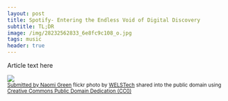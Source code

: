 ```yaml
---
layout: post
title: Spotify- Entering the Endless Void of Digital Discovery
subtitle: TL;DR
image: /img/28232562833_6e8fc9c108_o.jpg
tags: music
header: true
---
```

Article text here




<a title="Submitted by Naomi Green" href="https://flickr.com/photos/90468817@N05/28232562833"><img src="https://farm9.static.flickr.com/8872/28232562833_e7a53f57a8.jpg" /></a><br /><small><a title="Submitted by Naomi Green" href="https://flickr.com/photos/90468817@N05/28232562833">Submitted by Naomi Green</a> flickr photo by <a href="https://flickr.com/people/90468817@N05">WELSTech</a> shared into the public domain using <a href="https://creativecommons.org/publicdomain/zero/1.0/">Creative Commons Public Domain Dedication (CC0)</a> </small>
